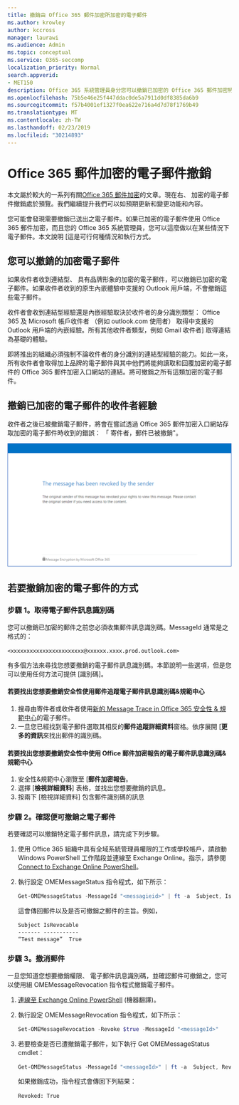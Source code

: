 ```yaml
---
title: 撤銷由 Office 365 郵件加密所加密的電子郵件
ms.author: krowley
author: kccross
manager: laurawi
ms.audience: Admin
ms.topic: conceptual
ms.service: O365-seccomp
localization_priority: Normal
search.appverid:
- MET150
description: Office 365 系統管理員身分您可以撤銷已加密的 Office 365 郵件加密特定電子郵件。
ms.openlocfilehash: 75b5e46e25f447ddac0de5a7911d0df8385da6b9
ms.sourcegitcommit: f57b4001ef1327f0ea622e716a4d7d78f1769b49
ms.translationtype: MT
ms.contentlocale: zh-TW
ms.lasthandoff: 02/23/2019
ms.locfileid: "30214893"
---
```

# <a name="office-365-message-encryption-email-revocation"></a>Office 365 郵件加密的電子郵件撤銷

本文屬於較大的一系列有關[Office 365 郵件加密](ome.md)的文章。現在右、 加密的電子郵件撤銷處於預覽。我們繼續提升我們可以如預期更新和變更功能和內容。

您可能會發現需要撤銷已送出之電子郵件。如果已加密的電子郵件使用 Office 365 郵件加密，而且您的 Office 365 系統管理員，您可以這麼做以在某些情況下電子郵件。本文說明 [這是可行何種情況和執行方式。
  
## <a name="encrypted-emails-that-you-can-revoke"></a>您可以撤銷的加密電子郵件

如果收件者收到連結型、 具有品牌形象的加密的電子郵件，可以撤銷已加密的電子郵件。如果收件者收到的原生內嵌體驗中支援的 Outlook 用戶端，不會撤銷這些電子郵件。

收件者會收到連結型經驗還是內嵌經驗取決於收件者的身分識別類型： Office 365 及 Microsoft 帳戶收件者 （例如 outlook.com 使用者） 取得中支援的 Outlook 用戶端的內嵌經驗。所有其他收件者類型，例如 Gmail 收件者] 取得連結為基礎的體驗。

即將推出的組織必須強制不論收件者的身分識別的連結型經驗的能力。如此一來，所有收件者會取得加上品牌的電子郵件與其中他們將能夠讀取和回覆加密的電子郵件的 Office 365 郵件加密入口網站的連結。將可撤銷之所有這類加密的電子郵件。
  
## <a name="recipient-experience-for-revoked-encrypted-emails"></a>撤銷已加密的電子郵件的收件者經驗

收件者之後已被撤銷電子郵件，將會在嘗試透過 Office 365 郵件加密入口網站存取加密的電子郵件時收到的錯誤： 「 寄件者，郵件已被撤銷"。

![這個螢幕擷取畫面顯示撤銷加密的電子郵件。](media/revoked-encrypted-email.png)

## <a name="how-to-revoke-an-encrypted-email"></a>若要撤銷加密的電子郵件的方式

### <a name="step-1-obtain-the-message-id-of-the-email"></a>步驟 1。取得電子郵件訊息識別碼

您可以撤銷已加密的郵件之前您必須收集郵件訊息識別碼。MessageId 通常是之格式的：

`<xxxxxxxxxxxxxxxxxxxxxxx@xxxxxx.xxxx.prod.outlook.com>`  

有多個方法來尋找您想要撤銷的電子郵件訊息識別碼。本節說明一些選項，但是您可以使用任何方法可提供 [識別碼]。

#### <a name="to-identify-the-message-id-of-the-email-you-want-to-revoke-by-using-message-trace-in-the-security-amp-compliance-center"></a>若要找出您想要撤銷安全性使用郵件追蹤電子郵件訊息識別碼&amp;規範中心

1. 搜尋由寄件者或收件者使用[新的 Message Trace in Office 365 安全性 & 規範中心](https://blogs.technet.microsoft.com/exchange/2018/05/02/new-message-trace-in-office-365-security-compliance-center/)的電子郵件。
2. 一旦您已經找到電子郵件選取其相反的**郵件追蹤詳細資料**窗格。依序展開 [**更多的資訊**來找出郵件的識別碼。

#### <a name="to-identify-the-message-id-of-the-email-you-want-to-revoke-by-using-office-message-encryption-reports-in-the-security-amp-compliance-center"></a>若要找出您想要撤銷安全性中使用 Office 郵件加密報告的電子郵件訊息識別碼&amp;規範中心

1. 安全性&amp;規範中心瀏覽至 [**郵件加密報告**。
2. 選擇 [**檢視詳細資料**] 表格，並找出您想要撤銷的訊息。
3. 按兩下 [檢視詳細資料] 包含郵件識別碼的訊息

### <a name="step-2-verify-that-the-mail-is-revocable"></a>步驟 2。確認便可撤銷之電子郵件

若要確認可以撤銷特定電子郵件訊息，請完成下列步驟。

1. 使用 Office 365 組織中具有全域系統管理員權限的工作或學校帳戶，請啟動 Windows PowerShell 工作階段並連線至 Exchange Online。指示，請參閱[Connect to Exchange Online PowerShell](https://aka.ms/exopowershell)。

2. 執行設定 OMEMessageStatus 指令程式，如下所示：
     ```powershell
     Get-OMEMessageStatus -MessageId "<messagieid>" | ft -a  Subject, IsRevocable
     ```

   這會傳回郵件以及是否可撤銷之郵件的主旨。例如，

     ```text
     Subject IsRevocable
     ------- -----------
     “Test message”  True
     ```

### <a name="step-3-revoke-the-mail"></a>步驟 3。撤消郵件  

一旦您知道您想要撤銷權限、 電子郵件訊息識別碼，並確認郵件可撤銷之，您可以使用組 OMEMessageRevocation 指令程式撤銷電子郵件。

1. [連線至 Exchange Online PowerShell](https://aka.ms/exopowershell) (機器翻譯)。

2. 執行設定 OMEMessageRevocation 指令程式，如下所示：

    ```powershell
    Set-OMEMessageRevocation -Revoke $true -MessageId "<messageId>"
    ```

3. 若要檢查是否已遭撤銷電子郵件，如下執行 Get OMEMessageStatus cmdlet：

    ```powershell
    Get-OMEMessageStatus -MessageId "<messageId>" | ft -a  Subject, Revoked
    ```  
    如果撤銷成功，指令程式會傳回下列結果：  

    `Revoked: True`
